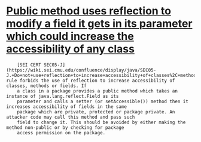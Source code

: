 # [Public method uses reflection to modify a field it gets in its parameter which could increase the accessibility of any class](https://spotbugs.readthedocs.io/en/latest/bugDescriptions.html#REFLF_REFLECTION_MAY_INCREASE_ACCESSIBILITY_OF_FIELD)

        [SEI CERT SEC05-J](https://wiki.sei.cmu.edu/confluence/display/java/SEC05-J.+Do+not+use+reflection+to+increase+accessibility+of+classes%2C+methods%2C+or+fields) rule forbids the use of reflection to increase accessibility of classes, methods or fields. If
        a class in a package provides a public method which takes an instance of java.lang.reflect.Field as its
        parameter and calls a setter (or setAccessible()) method then it increases accessibility of fields in the same
        package which are private, protected or package private. An attacker code may call this method and pass such
        field to change it. This should be avoided by either making the method non-public or by checking for package
        access permission on the package.